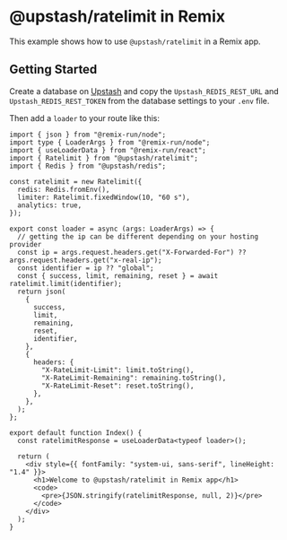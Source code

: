 # @upstash/ratelimit in Remix

This example shows how to use `@upstash/ratelimit` in a Remix app.

## Getting Started

Create a database on [Upstash](https://console.upstash.com/redis?new=true) and copy the `Upstash_REDIS_REST_URL` and `Upstash_REDIS_REST_TOKEN` from the database settings to your `.env` file.

Then add a `loader` to your route like this:

```tsx
import { json } from "@remix-run/node";
import type { LoaderArgs } from "@remix-run/node";
import { useLoaderData } from "@remix-run/react";
import { Ratelimit } from "@upstash/ratelimit";
import { Redis } from "@upstash/redis";

const ratelimit = new Ratelimit({
  redis: Redis.fromEnv(),
  limiter: Ratelimit.fixedWindow(10, "60 s"),
  analytics: true,
});

export const loader = async (args: LoaderArgs) => {
  // getting the ip can be different depending on your hosting provider
  const ip = args.request.headers.get("X-Forwarded-For") ?? args.request.headers.get("x-real-ip");
  const identifier = ip ?? "global";
  const { success, limit, remaining, reset } = await ratelimit.limit(identifier);
  return json(
    {
      success,
      limit,
      remaining,
      reset,
      identifier,
    },
    {
      headers: {
        "X-RateLimit-Limit": limit.toString(),
        "X-RateLimit-Remaining": remaining.toString(),
        "X-RateLimit-Reset": reset.toString(),
      },
    },
  );
};

export default function Index() {
  const ratelimitResponse = useLoaderData<typeof loader>();

  return (
    <div style={{ fontFamily: "system-ui, sans-serif", lineHeight: "1.4" }}>
      <h1>Welcome to @upstash/ratelimit in Remix app</h1>
      <code>
        <pre>{JSON.stringify(ratelimitResponse, null, 2)}</pre>
      </code>
    </div>
  );
}
```